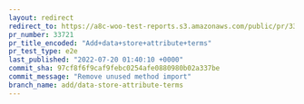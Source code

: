 ```yaml
---
layout: redirect
redirect_to: https://a8c-woo-test-reports.s3.amazonaws.com/public/pr/33721/e2e/index.html
pr_number: 33721
pr_title_encoded: "Add+data+store+attribute+terms"
pr_test_type: e2e
last_published: "2022-07-20 01:40:10 +0000"
commit_sha: 97cf8f6f9caf9febc0254afe0880980b02a337be
commit_message: "Remove unused method import"
branch_name: add/data-store-attribute-terms
---
```

